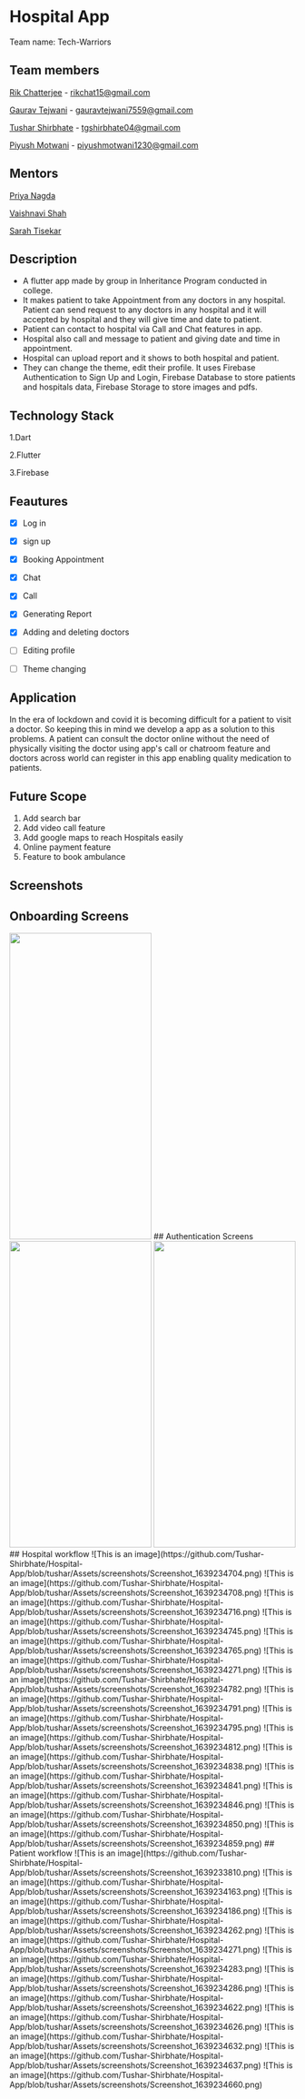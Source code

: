 
# Hospital App

Team name: Tech-Warriors

## Team members


[Rik Chatterjee](https://github.com/TheArchitet) -
rikchat15@gmail.com

[Gaurav Tejwani](https://github.com/GauravMaheshTejwani) -
gauravtejwani7559@gmail.com

[Tushar Shirbhate](https://github.com/Tushar-Shirbhate) - 
tgshirbhate04@gmail.com

[Piyush Motwani](https://github.com/Piyushmotwani) - 
piyushmotwani1230@gmail.com




## Mentors

[Priya Nagda](https://github.com/pri1311)

[Vaishnavi Shah](https://github.com/vaishnavirshah)

[Sarah Tisekar](https://github.com/sarah-nisar)



## Description

- A flutter app made by group in Inheritance Program conducted in
college.
- It makes patient to take Appointment from any doctors in any
hospital. Patient can send request to any doctors in any hospital and
it will accepted by hospital and they will give time and date to patient.
- Patient can contact to hospital via Call and Chat features
in app. 
- Hospital also call and message to patient and giving date
and time in appointment. 
- Hospital can upload report and it shows
to both hospital and patient. 
- They can change the theme, edit their profile.
It uses Firebase Authentication to Sign Up and Login, Firebase Database to store patients and hospitals data, Firebase Storage to
store images and pdfs.


## Technology Stack
1.Dart 

2.Flutter

3.Firebase


## Feautures

- [x] Log in 
- [x] sign up
- [x] Booking Appointment
- [x] Chat
- [x] Call
- [x] Generating Report
- [x] Adding and deleting doctors 
- [ ] Editing profile
- [ ] Theme changing


## Application

In the era of lockdown and covid it is becoming difficult for a patient to visit a doctor.
So keeping this in mind we develop a app as a solution to this problems.
A patient can consult the doctor online without the need of physically visiting the doctor 
using app's call or chatroom feature and doctors across world can register in this app enabling 
quality medication to patients.


## Future Scope
1. Add search bar
2. Add video call feature
3. Add google maps to reach Hospitals easily
4. Online payment feature
5. Feature to book ambulance 


## Screenshots
## Onboarding Screens
<img src="https://github.com/Tushar-Shirbhate/Hospital-App/blob/tushar/Assets/screenshots/Screenshot_1639233750.png"  width="250" height="540"/>  
## Authentication Screens
<img src="https://github.com/Tushar-Shirbhate/Hospital-App/blob/tushar/Assets/screenshots/Screenshot_1639233757.png"  width="250" height="540"/>  
<img src= "https://github.com/Tushar-Shirbhate/Hospital-App/blob/tushar/Assets/screenshots/Screenshot_1639233761.png"  width="250" height="540"/>
## Hospital workflow
 ![This is an image](https://github.com/Tushar-Shirbhate/Hospital-App/blob/tushar/Assets/screenshots/Screenshot_1639234704.png)
 ![This is an image](https://github.com/Tushar-Shirbhate/Hospital-App/blob/tushar/Assets/screenshots/Screenshot_1639234708.png)
 ![This is an image](https://github.com/Tushar-Shirbhate/Hospital-App/blob/tushar/Assets/screenshots/Screenshot_1639234716.png)
 ![This is an image](https://github.com/Tushar-Shirbhate/Hospital-App/blob/tushar/Assets/screenshots/Screenshot_1639234745.png)
 ![This is an image](https://github.com/Tushar-Shirbhate/Hospital-App/blob/tushar/Assets/screenshots/Screenshot_1639234765.png)
 ![This is an image](https://github.com/Tushar-Shirbhate/Hospital-App/blob/tushar/Assets/screenshots/Screenshot_1639234271.png)
 ![This is an image](https://github.com/Tushar-Shirbhate/Hospital-App/blob/tushar/Assets/screenshots/Screenshot_1639234782.png)
 ![This is an image](https://github.com/Tushar-Shirbhate/Hospital-App/blob/tushar/Assets/screenshots/Screenshot_1639234791.png)
 ![This is an image](https://github.com/Tushar-Shirbhate/Hospital-App/blob/tushar/Assets/screenshots/Screenshot_1639234795.png)
 ![This is an image](https://github.com/Tushar-Shirbhate/Hospital-App/blob/tushar/Assets/screenshots/Screenshot_1639234812.png)
 ![This is an image](https://github.com/Tushar-Shirbhate/Hospital-App/blob/tushar/Assets/screenshots/Screenshot_1639234838.png)
 ![This is an image](https://github.com/Tushar-Shirbhate/Hospital-App/blob/tushar/Assets/screenshots/Screenshot_1639234841.png)
 ![This is an image](https://github.com/Tushar-Shirbhate/Hospital-App/blob/tushar/Assets/screenshots/Screenshot_1639234846.png)
 ![This is an image](https://github.com/Tushar-Shirbhate/Hospital-App/blob/tushar/Assets/screenshots/Screenshot_1639234850.png)
 ![This is an image](https://github.com/Tushar-Shirbhate/Hospital-App/blob/tushar/Assets/screenshots/Screenshot_1639234859.png)
## Patient workflow
 ![This is an image](https://github.com/Tushar-Shirbhate/Hospital-App/blob/tushar/Assets/screenshots/Screenshot_1639233810.png)
 ![This is an image](https://github.com/Tushar-Shirbhate/Hospital-App/blob/tushar/Assets/screenshots/Screenshot_1639234163.png)
 ![This is an image](https://github.com/Tushar-Shirbhate/Hospital-App/blob/tushar/Assets/screenshots/Screenshot_1639234186.png)
 ![This is an image](https://github.com/Tushar-Shirbhate/Hospital-App/blob/tushar/Assets/screenshots/Screenshot_1639234262.png)
 ![This is an image](https://github.com/Tushar-Shirbhate/Hospital-App/blob/tushar/Assets/screenshots/Screenshot_1639234271.png)
 ![This is an image](https://github.com/Tushar-Shirbhate/Hospital-App/blob/tushar/Assets/screenshots/Screenshot_1639234283.png)
 ![This is an image](https://github.com/Tushar-Shirbhate/Hospital-App/blob/tushar/Assets/screenshots/Screenshot_1639234286.png)
 ![This is an image](https://github.com/Tushar-Shirbhate/Hospital-App/blob/tushar/Assets/screenshots/Screenshot_1639234622.png)
 ![This is an image](https://github.com/Tushar-Shirbhate/Hospital-App/blob/tushar/Assets/screenshots/Screenshot_1639234626.png)
 ![This is an image](https://github.com/Tushar-Shirbhate/Hospital-App/blob/tushar/Assets/screenshots/Screenshot_1639234632.png)
 ![This is an image](https://github.com/Tushar-Shirbhate/Hospital-App/blob/tushar/Assets/screenshots/Screenshot_1639234637.png)
 ![This is an image](https://github.com/Tushar-Shirbhate/Hospital-App/blob/tushar/Assets/screenshots/Screenshot_1639234660.png)
